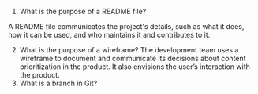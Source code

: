 1. What is the purpose of a README file?

A README file communicates the project's details, such as what it does, how it can be used, and who maintains it and contributes to it.

2. What is the purpose of a wireframe?
The development team uses a wireframe to document and communicate its decisions about content prioritization in the product. It also envisions the user’s interaction with the product.
3. What is a branch in Git?